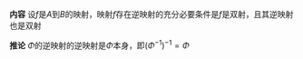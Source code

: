 **内容**
设$f$是$A$到$B$的映射，映射$f$存在逆映射的充分必要条件是$f$是双射，且其逆映射也是双射

**推论**
$\Phi$的逆映射的逆映射是$\Phi$本身，即$(\Phi^{-1})
^{-1}=\Phi$